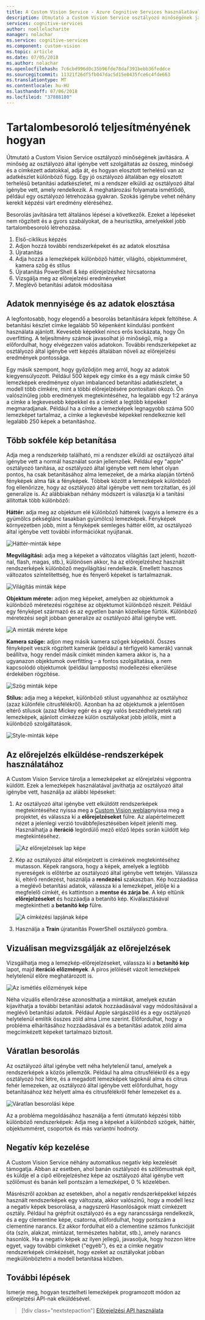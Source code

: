 ```yaml
---
title: A Custom Vision Service - Azure Cognitive Services használatával tartalombesoroló |} A Microsoft Docs
description: Útmutató a Custom Vision Service osztályozó minőségének javítására.
services: cognitive-services
author: noellelacharite
manager: nolachar
ms.service: cognitive-services
ms.component: custom-vision
ms.topic: article
ms.date: 07/05/2018
ms.author: nolachar
ms.openlocfilehash: 7c6cbd996d0c35b96fde78daf391bebb36feddce
ms.sourcegitcommit: 11321f26df5fb047dac5d15e0435fce6c4fde663
ms.translationtype: MT
ms.contentlocale: hu-HU
ms.lasthandoff: 07/06/2018
ms.locfileid: "37888180"
---
```

# <a name="how-to-improve-your-classifier"></a>Tartalombesoroló teljesítményének hogyan

Útmutató a Custom Vision Service osztályozó minőségének javítására. A minőség az osztályozó által igénybe vett szolgáltatás az összeg, minőségi és a címkézett adatokkal, adja át, és hogyan elosztott terhelésű van az adatkészlet különböző függ. Egy jó osztályozó általában egy elosztott terhelésű betanítási adatkészletet, mi a rendszer elküldi az osztályozó által igénybe vett, amely rendelkezik. A meghatározási folyamata ismétlődő, például egy osztályozó létrehozása gyakran. Szokás igénybe vehet néhány kerekít képzési várt eredmény eléréséhez.

Besorolás javítására tett általános lépései a következők. Ezeket a lépéseket nem rögzített és a gyors szabályokat, de a heurisztika, amelyekkel jobb tartalombesoroló létrehozása.

1. Első-ciklikus képzés
1. Adjon hozzá további rendszerképeket és az adatok elosztása
1. Újratanítás
1. Adja hozzá a lemezképek különböző háttér, világító, objektumméret, kamera szög és stílus
1. Újratanítás PowerShell & kép előrejelzéshez hírcsatorna
1. Vizsgálja meg az előrejelzési eredményeket
1. Meglévő betanítási adatok módosítása

## <a name="data-quantity-and-data-balance"></a>Adatok mennyisége és az adatok elosztása

A legfontosabb, hogy elegendő a besorolás betanítására képek feltöltése. A betanítási készlet címke legalább 50 képenként kiindulási pontként használata ajánlott. Kevesebb képekkel nincs erős kockázata, hogy Ön overfitting. A teljesítmény számok javasolhat jó minőségű, míg a előfordulhat, hogy elvégezzen valós adatokon. További rendszerképeket az osztályozó által igénybe vett képzés általában növeli az előrejelzési eredmények pontossága.

Egy másik szempont, hogy győződjön meg arról, hogy az adatok kiegyensúlyozott. Például 500 képek egy címke és a egy másik címke 50 lemezképek eredményez olyan imbalanced betanítási adatkészletet, a modell több címkére, mint a többi előrejelzésére pontosítani okozó. Ön valószínűleg jobb eredmények megtekintéséhez, ha legalább egy 1:2 aránya a címke a legkevesebb képekkel és a címkét a legtöbb képekkel megmaradjanak. Például ha a címke a lemezképek legnagyobb száma 500 lemezképet tartalmaz, a címke a legkevésbé képekkel rendelkeznie kell legalább 250 képek a betanításhoz.

## <a name="train-more-diverse-images"></a>Több sokféle kép betanítása

Adja meg a rendszerkép található, mi a rendszer elküldi az osztályozó által igénybe vett a normál használat során jellemzőek. Például egy "apple" osztályozó tanítása, az osztályozó által igénybe vett nem lehet olyan pontos, ha csak betanításához alma lemezeket, de a márka alapján történő fényképek alma fák a fényképek. Többek között a lemezképek különböző fog ellenőrizze, hogy az osztályozó által igénybe vett nem torzítatlan, és jól generalize is. Az alábbiakban néhány módszert is választja ki a tanítási állítottak több különböző:

__Háttér:__ adja meg az objektum elé különböző hátterek (vagyis a lemezre és a gyümölcs pékséglánc tasakban gyümölcs) lemezképek. Fényképek környezetben jobb, mint a fényképek semleges háttér előtt, az osztályozó által igénybe vett további információkat nyújtanak.

![Háttér-minták képe](./media/getting-started-improving-your-classifier/background.png)

__Megvilágítási:__ adja meg a képeket a változatos világítás (azt jelenti, hozott-nal, flash, magas, stb.), különösen akkor, ha az előrejelzéshez használt rendszerképek különböző megvilágítási rendelkezik. Emellett hasznos változatos színtelítettség, hue és fényerő képeket is tartalmaznak.

![Világítás minták képe](./media/getting-started-improving-your-classifier/lighting.png)

__Objektum mérete:__ adjon meg képeket, amelyben az objektumok a különböző méretezési rögzítése az objektumot különböző részeit. Például egy fényképet származó és az egyetlen banán közelképe fürtök. Különböző méretezési segít jobban generalize az osztályozó által igénybe vett.

![A minták mérete képe](./media/getting-started-improving-your-classifier/size.png)

__Kamera szöge:__ adjon meg másik kamera szögek képekből. Összes fényképeit veszik rögzített kamerák (például a térfigyelő kamerák) vannak beállítva, hogy rendel másik címkét minden kamera akkor is, ha a ugyanazon objektumok overfitting – a fontos szolgáltatása, a nem kapcsolódó objektumok (például lampposts) modellezési elkerülése érdekében rögzítése.

![Szög minták képe](./media/getting-started-improving-your-classifier/angle.png)

__Stílus:__ adja meg a képeket, különböző stílust ugyanahhoz az osztályhoz (azaz különféle citrusfélékről). Azonban ha az objektumok a jelentősen eltérő stílusok (azaz Mickey egér és a egy valós beszédhelyzetek rat) lemezképek, ajánlott címkézze külön osztályokat jobb jelölik, mint a különböző szolgáltatások.

![Style-minták képe](./media/getting-started-improving-your-classifier/style.png)

## <a name="use-images-submitted-for-prediction"></a>Az előrejelzés elküldése-rendszerképek használatához

A Custom Vision Service tárolja a lemezképeket az előrejelzési végpontra küldött. Ezek a lemezképek használatával javíthatja az osztályozó által igénybe vett, használja az alábbi lépéseket:

1. Az osztályozó által igénybe vett elküldött rendszerképek megtekintéséhez nyissa meg a [Custom Vision weblap](https://customvision.ai)nyissa meg a projektet, és válassza ki a __előrejelzéseket__ fülre. Az alapértelmezett nézet a jelenlegi verzió továbbfejlesztésében képeit jeleníti meg. Használhatja a __iteráció__ legördülő mező előző lépés során küldött kép megtekintéséhez.

    ![Az előrejelzések lap képe](./media/getting-started-improving-your-classifier/predictions.png)

2. Kép az osztályozó által előrejelzett is címkéinek megtekintéséhez mutasson. Képek rangsora, hogy a képek, amelyek a legtöbb nyereségek is előtérbe az osztályozó által igénybe vett tetején. Válassza ki, eltérő rendezést, használja a __rendezési__ szakaszban. Kép hozzáadása a meglévő betanítási adatok, válassza ki a lemezképet, jelölje ki a megfelelő címkét, és kattintson a __mentse és zárja be__. A kép eltűnik __előrejelzéseket__ és hozzáadja a betanító kép. Kiválasztásával megtekintheti a __betanító kép__ fülre.

    ![A címkézési lapjának képe](./media/getting-started-improving-your-classifier/tag.png)

3. Használja a __Train__ újratanítás PowerShell osztályozó gombra.

## <a name="visually-inspect-predictions"></a>Vizuálisan megvizsgálják az előrejelzések

Vizsgálhatja meg a lemezkép-előrejelzéseket, válassza ki a __betanító kép__ lapot, majd __iteráció előzmények__. A piros jelölését vázolt lemezképek helytelenül előre meghatározott is.

![Az ismétlés előzmények képe](./media/getting-started-improving-your-classifier/iteration.png)

Néha vizuális ellenőrzése azonosíthatja a mintákat, amelyek ezután kijavíthatja a további betanítási adatok hozzáadásával vagy módosításával a meglévő betanítási adatok. Például Apple sárgászöld és a egy osztályozó helytelenül említik összes zöld alma Lime szerint. Előfordulhat, hogy a probléma elhárításához hozzáadásával és a betanítási adatok zöld alma megcímkézett képeket tartalmazó biztosít.

## <a name="unexpected-classification"></a>Váratlan besorolás

Az osztályozó által igénybe vett néha helytelenül tanul, amelyek a rendszerképek a közös jellemzők. Például ha alma citrusfélékről és a egy osztályozó hoz létre, és a megadott lemezképek tagoknál alma és citrus fehér lemezeken, az osztályozó által igénybe vett előfordulhat, hogy betanításához kéz helyett alma és citrusfélékről fehér lemezeket és a.

![Váratlan besorolási képe](./media/getting-started-improving-your-classifier/unexpected.png)

Az a probléma megoldásához használja a fenti útmutató képzési több különböző rendszerképek: Adja meg a képeket a különböző szögek, háttér, objektumméret, csoportok és más variantní hodnoty.

## <a name="negative-image-handling"></a>Negatív kép kezelése

A Custom Vision Service néhány automatikus negatív kép kezelését támogatja. Abban az esetben, ahol banán osztályozó és szőlőmustnak épít, és küldje el a cipő előrejelzéshez képe az osztályozó által igénybe vett szőlőmust és banán kell pontszám a lemezképet, 0 % közelében.

Másrészről azokban az esetekben, ahol a negatív rendszerképekkel képzés használt rendszerképek egy változata, akkor valószínű, hogy a modell lesz a negatív képek besorolása, a nagyszerű Hasonlóságok miatt címkézett osztály. Például ha grépfrút osztályozó és a egy narancssárga rendelkezik, és a egy clementine képe, csatorna, előfordulhat, hogy pontszám a clementine narancs. Ez akkor fordulhat elő a clementine számos funkcióját óta (szín, alakzat, mintázat, természetes habitat, stb.), amely narancs hasonlók.  Ha a negatív képek az ilyen jellegű, javasoljuk, hogy hozzon létre egyet, vagy további címkéket ("egyéb"), és ez a címke negatív rendszerképek címkézését, hogy ezeket az osztályokat jobban megkülönböztetni a modell betanítása közben.

## <a name="next-steps"></a>További lépések

Ismerje meg, hogyan tesztelheti lemezképek programozott módon az előrejelzési API-nak elküldésével.

> [!div class="nextstepaction"]
[Előrejelzési API használata](use-prediction-api.md)
